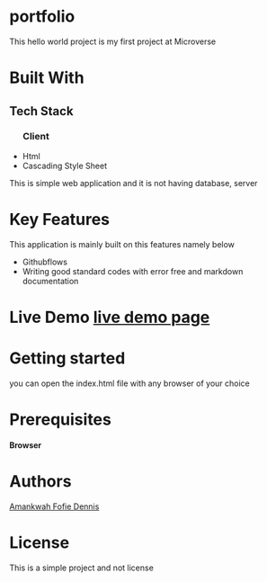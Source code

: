 <h1>portfolio</h1>
  <p>This hello world project is my first project at Microverse</p>

<h1>Built With</h1>
 <h2>Tech Stack</h2>
 <ul>
   <h3>Client</h3>
   <li>Html</>
   <li>Cascading Style Sheet</li>
 </ul>

 <p>This is simple web application and it is not having database, server</p>

 <h1>Key Features</h1>
 <p>This application is mainly built on this features namely below</p>
<ul>
  <li>Githubflows</li>
  <li>Writing good standard codes with error free and markdown documentation</li>
</ul>

<h1>Live Demo</li>
<a href="localhost:5000">live demo page </a>

<h1>Getting started</h1>
<p>you can open the index.html file with any browser of your choice</p>

<h1>Prerequisites</h1>
<h4>Browser</h4>

<h1>Authors</h1>
<a href='https://github.com/dennisfofie/'>Amankwah Fofie Dennis</a>

<h1>License</h1>
<p>This is a simple project and not license</p>